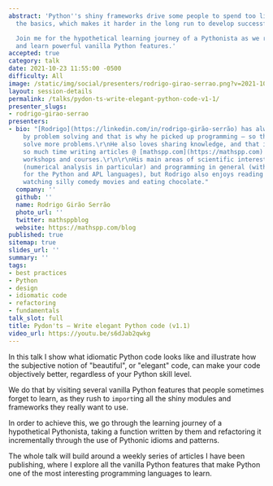 ```yaml
---
abstract: 'Python''s shiny frameworks drive some people to spend too little time learning
  the basics, which makes it harder in the long run to develop successful applications.

  Join me for the hypothetical learning journey of a Pythonista as we refactor a function
  and learn powerful vanilla Python features.'
accepted: true
category: talk
date: 2021-10-23 11:55:00 -0500
difficulty: All
image: /static/img/social/presenters/rodrigo-girao-serrao.png?v=2021-10-01
layout: session-details
permalink: /talks/pydon-ts-write-elegant-python-code-v1-1/
presenter_slugs:
- rodrigo-girao-serrao
presenters:
- bio: "[Rodrigo](https://linkedin.com/in/rodrigo-girão-serrão) has always been fascinated
    by problem solving and that is why he picked up programming – so that he could
    solve more problems.\r\nHe also loves sharing knowledge, and that is why he spends
    so much time writing articles @ [mathspp.com](https://mathspp.com) and giving
    workshops and courses.\r\n\r\nHis main areas of scientific interest are mathematics
    (numerical analysis in particular) and programming in general (with a preference
    for the Python and APL languages), but Rodrigo also enjoys reading fantasy books,
    watching silly comedy movies and eating chocolate."
  company: ''
  github: ''
  name: Rodrigo Girão Serrão
  photo_url: ''
  twitter: mathsppblog
  website: https://mathspp.com/blog
published: true
sitemap: true
slides_url: ''
summary: ''
tags:
- best practices
- Python
- design
- idiomatic code
- refactoring
- fundamentals
talk_slot: full
title: Pydon'ts – Write elegant Python code (v1.1)
video_url: https://youtu.be/s6dJab2qwkg
---
```


In this talk I show what idiomatic Python code looks like and illustrate how the subjective notion of "beautiful", or "elegant" code, can make your code objectively better, regardless of your Python skill level.

We do that by visiting several vanilla Python features that people sometimes forget to learn, as they rush to `import`ing all the shiny modules and frameworks they really want to use.

In order to achieve this, we go through the learning journey of a hypothetical Pythonista, taking a function written by them and refactoring it incrementally through the use of Pythonic idioms and patterns.

The whole talk will build around a weekly series of articles I have been publishing, where I explore all the vanilla Python features that make Python one of the most interesting programming languages to learn.
